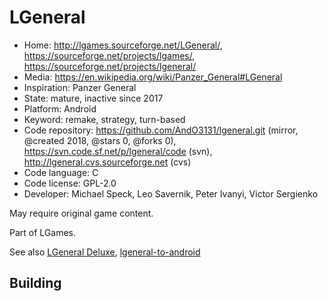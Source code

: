 # LGeneral

- Home: http://lgames.sourceforge.net/LGeneral/, https://sourceforge.net/projects/lgames/, https://sourceforge.net/projects/lgeneral/
- Media: https://en.wikipedia.org/wiki/Panzer_General#LGeneral
- Inspiration: Panzer General
- State: mature, inactive since 2017
- Platform: Android
- Keyword: remake, strategy, turn-based
- Code repository: https://github.com/AndO3131/lgeneral.git (mirror, @created 2018, @stars 0, @forks 0), https://svn.code.sf.net/p/lgeneral/code (svn), http://lgeneral.cvs.sourceforge.net (cvs)
- Code language: C
- Code license: GPL-2.0
- Developer: Michael Speck, Leo Savernik, Peter Ivanyi, Victor Sergienko

May require original game content.

Part of LGames.

See also [LGeneral Deluxe](https://github.com/AndO3131/LGeneral-Deluxe), [lgeneral-to-android](https://code.google.com/archive/p/lgeneral-to-android/)

## Building

